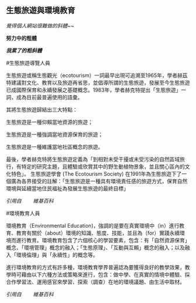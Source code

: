 ## 生態旅遊與環境教育

*覺得個人網站很難做的斜體~~*

**努力中的粗體**

***我累了的粗斜體***

#生態旅遊導覽人員

生態旅遊或稱生態觀光（ecotourism）一詞最早出現可追溯至1965年，學者赫茲特建議對文化、教育以及旅遊再省思，並倡導所謂的生態旅遊，發展至今生態旅遊已成國際保育和永續發展之基礎概念。1983年，學者赫克特提出「生態旅遊」一詞，成為目前最普遍使用的語彙。

其將生態旅遊歸結出三大特點：

生態旅遊是一種仰賴當地資源的旅遊；

生態旅遊是一種強調當地資源保育的旅遊；

生態旅遊是一種維護當地社區概念的旅遊。

最後，學者赫克特將生態旅遊定義為「到相對未受干擾或未受污染的自然區域旅行，有特定的研究主題，且體驗或欣賞其中的野生動植物景象，並且關心區內的文化特色」。 生態旅遊學會 (The Ecotourism Society) 在1991年為生態旅遊下了一個廣為各界接受的註解：「生態旅遊是一種具有環境責任感的旅遊方式，保育自然環境與延續當地住民福祉為發展生態旅遊的最終目標」

*引用自　 　維基百科*                        

#環境教育人員

環境教育（Environmental Education)，強調的是要在真實環境中（in）進行教育、教育有關於（about）環境的知識、態度、技能，並且為（for）實踐永續環境而進行教育。環境教育包含了六個核心的學習要素，包含：有「自然資源保育」概念、「環境管理」概念的融入；「生態原理」、「互動與互賴」概念的融入；以及融入「環境倫理」與「永續性」的概念等。

進行環境教育的方式有許多種，環境教育學界普遍認為要獲得良好的教學效果，教學時可藉由以下六種方法或策略來進行，包含：做中學、在真實的情境中體驗、採合作學習法、運用感官來學習、探索（調查）在地的環境議題、由生活中取材。

*引用自　 　維基百科* 
